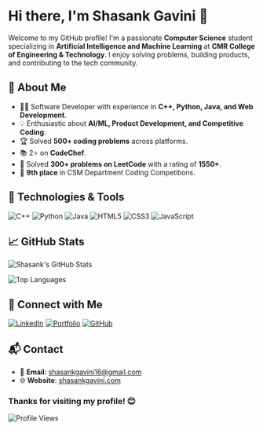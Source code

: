 # Hi there, I'm Shasank Gavini 👋

Welcome to my GitHub profile! I'm a passionate **Computer Science** student specializing in **Artificial Intelligence and Machine Learning** at **CMR College of Engineering & Technology**. I enjoy solving problems, building products, and contributing to the tech community.

## 🚀 About Me
- 🧑‍💻 Software Developer with experience in **C++, Python, Java, and Web Development**.
- 💡 Enthusiastic about **AI/ML, Product Development, and Competitive Coding**.
- 🏆 Solved **500+ coding problems** across platforms.
- 📚 2⭐ on **CodeChef**.
- 🌟 Solved **300+ problems on LeetCode** with a rating of **1550+**.
- 🎉 **9th place** in CSM Department Coding Competitions.

## 🔧 Technologies & Tools
![C++](https://img.shields.io/badge/C++-blue?style=for-the-badge&logo=cplusplus)
![Python](https://img.shields.io/badge/Python-3776AB?style=for-the-badge&logo=python&logoColor=white)
![Java](https://img.shields.io/badge/Java-007396?style=for-the-badge&logo=java)
![HTML5](https://img.shields.io/badge/HTML5-E34F26?style=for-the-badge&logo=html5&logoColor=white)
![CSS3](https://img.shields.io/badge/CSS3-1572B6?style=for-the-badge&logo=css3)
![JavaScript](https://img.shields.io/badge/JavaScript-F7DF1E?style=for-the-badge&logo=javascript&logoColor=black)

## 📈 GitHub Stats
![Shasank's GitHub Stats](https://github-readme-stats.vercel.app/api?username=GaviniShasank&show_icons=true&theme=radical)

![Top Languages](https://github-readme-stats.vercel.app/api/top-langs/?username=GaviniShasank&layout=compact&theme=radical)



## 💬 Connect with Me
[![LinkedIn](https://img.shields.io/badge/-LinkedIn-blue?style=flat&logo=LinkedIn)](https://www.linkedin.com/in/gavini-shasank-b14610246)
[![Portfolio](https://img.shields.io/badge/-Portfolio-black?style=flat&logo=react)](https://gavinishasank.github.io/Portfolio/)
[![GitHub](https://img.shields.io/badge/-GitHub-181717?style=flat&logo=GitHub)](https://github.com/GaviniShasank)

## 📬 Contact
- 📧 **Email**: shasankgavini16@gmail.com
- 🌐 **Website**: [shasankgavini.com](https://gavinishasank.github.io/Portfolio/)

### Thanks for visiting my profile! 😊

![Profile Views](https://komarev.com/ghpvc/?username=GaviniShasank)
